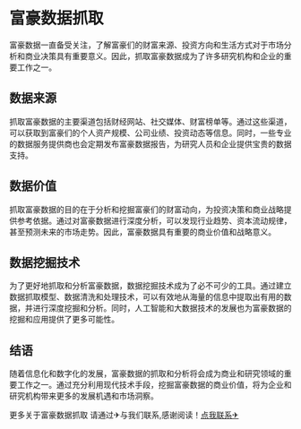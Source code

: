 # 富豪数据抓取

富豪数据一直备受关注，了解富豪们的财富来源、投资方向和生活方式对于市场分析和商业决策具有重要意义。因此，抓取富豪数据成为了许多研究机构和企业的重要工作之一。

## 数据来源

抓取富豪数据的主要渠道包括财经网站、社交媒体、财富榜单等。通过这些渠道，可以获取到富豪们的个人资产规模、公司业绩、投资动态等信息。同时，一些专业的数据服务提供商也会定期发布富豪数据报告，为研究人员和企业提供宝贵的数据支持。

## 数据价值

抓取富豪数据的目的在于分析和挖掘富豪们的财富动向，为投资决策和商业战略提供参考依据。通过对富豪数据进行深度分析，可以发现行业趋势、资本流动规律，甚至预测未来的市场走势。因此，富豪数据具有重要的商业价值和战略意义。

## 数据挖掘技术

为了更好地抓取和分析富豪数据，数据挖掘技术成为了必不可少的工具。通过建立数据抓取模型、数据清洗和处理技术，可以有效地从海量的信息中提取出有用的数据，并进行深度挖掘和分析。同时，人工智能和大数据技术的发展也为富豪数据的挖掘和应用提供了更多可能性。

## 结语

随着信息化和数字化的发展，富豪数据的抓取和分析将会成为商业和研究领域的重要工作之一。通过充分利用现代技术手段，挖掘富豪数据的商业价值，将为企业和研究机构带来更多的发展机遇和市场洞察。

更多关于富豪数据抓取 请通过✈与我们联系,感谢阅读！[点我联系✈](https://mail.k02.cc)